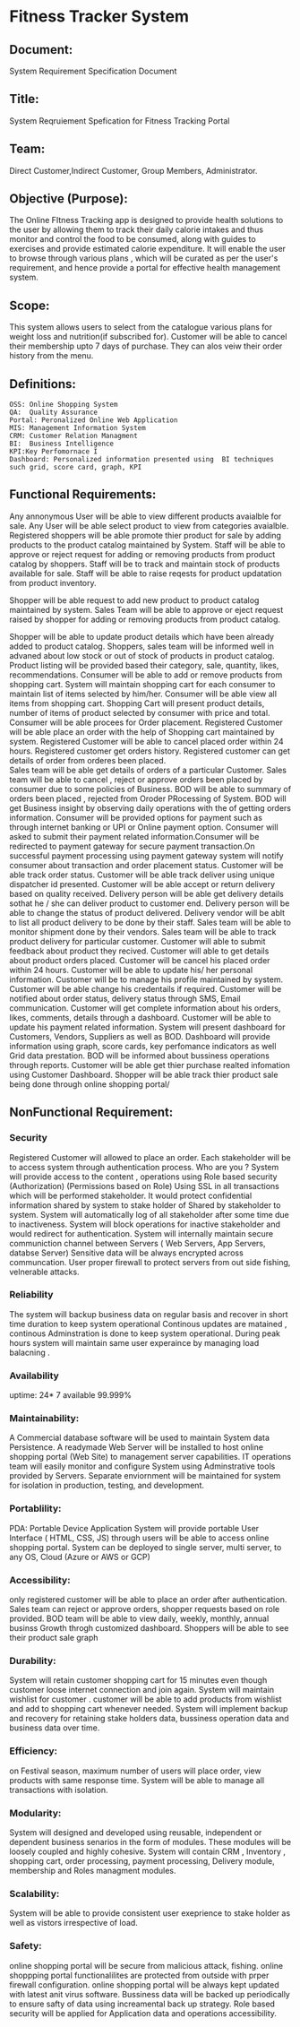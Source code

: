 # Fitness Tracker System

## Document:
System Requirement Specification Document

## Title:
System Reqruiement Spefication for Fitness Tracking Portal

## Team: 
Direct Customer,Indirect Customer, Group Members, Administrator.

## Objective (Purpose):
The Online FItness Tracking app is designed to provide health solutions to the user by allowing them to track their daily calorie intakes and thus monitor and control the food to be consumed, along with guides to exercises and provide estimated calorie expenditure. It will enable the user to browse through various plans , which will be curated as per the user's requirement, and hence provide a portal for effective health management system.

## Scope:
This system allows users to select from the catalogue various plans for weight loss and nutrition(if subscribed for). Customer will be able to cancel their membership upto 7 days of purchase. They can alos veiw their order history from the menu.

## Definitions:
	OSS: Online Shopping System
	QA:  Quality Assurance
	Portal: Peronalized Online Web Application
	MIS: Management Information System
	CRM: Customer Relation Managment
	BI:  Business Intelligence
	KPI:Key Perfomornace I
	Dashboard: Personalized information presented using  BI techniques such grid, score card, graph, KPI


## Functional Requirements:

Any annonymous User will be able to view different products avaialble for sale. Any User will be able select product to view from categories avaialble.
Registered shoppers will be able promote thier product for sale by adding  products to the product catalog maintained by System.
Staff will be able to approve or reject request for adding or removing products from product catalog by shoppers.
 Staff will be to track and maintain stock of products available for sale. Staff will be able to raise 	reqests for product updatation from product inventory.

Shopper will be able request to add new product to product catalog maintained by system.  Sales Team will be able to approve or eject request  raised by shopper for adding or removing products from product catalog.

Shopper will be able to update  product details which have been already added to product catalog.
Shoppers, sales team will be informed well in advaned about low stock  or out of stock of products in product catalog.
Product listing will be provided based their category, sale, quantity, likes, recommendations.
Consumer will be able to  add or remove products from shopping cart. System will maintain shopping cart for each consumer to maintain list of items selected by him/her. Consumer will be able view all items from shopping cart. Shopping Cart will present product details, number of items of product selected by consumer with price and total. Consumer will be able procees for Order placement.
Registered Customer will be able place an order with the help of Shopping cart maintained by system. Registered Customer will be able to cancel placed order within 24 hours. Registered customer get orders history. Registered customer can get details of order from orderes been placed. 	
Sales team will be able get details of orders of a particular Customer. Sales team  will be able to cancel , reject or approve orders been placed by consumer due to some policies of Business.
BOD will be able to summary of orders been placed , rejected from Oroder PRocessing of System. BOD will get Business insight by observing  daily operations  with the of getting orders information.
Consumer will be provided options for payment such as through internet banking  or  UPI  or Online payment option.
Consumer will asked to submit their payment related information.Consumer will be redirected to payment gateway for secure payment transaction.On successful payment processing using payment gateway system will notify consumer about transaction and order placement status.
Customer will be able track order status. Customer will be able track deliver using unique dispatcher id presented.
Customer will be able accept or return delivery based on quality received.
Delivery person will be able get delivery details sothat he / she can deliver product to customer end.
Delivery person will be able to change the status of product delivered.
Delivery vendor will be ablt to  list all product delivery to be done by their staff.
Sales team will be able to monitor shipment  done by their vendors.
Sales team will be able to track product delivery for particular customer.
Customer will able to submit feedback about product they recived. Customer will able to  get details about product orders placed.
Customer will be cancel his placed order within 24 hours. Customer will be able to update his/ her personal information. 
Customer  will be to manage his profile maintained by system. Customer will be able change his credentails if required. 
Customer will be notified about order status, delivery status through  SMS, Email communication.
Customer will get complete information about his orders, likes, comments, details through a dashboard.
Customer will be able to update his payment related information.
System will present dashboard for Customers, Vendors, Suppliers as well as BOD.
Dashboard will provide information using graph, score cards, key perfomance indicators as well Grid data prestation.
BOD will be informed about bussiness operations through reports.
Customer will be able get thier purchase realted infomation using Customer Dashboard.
Shopper will be able track thier product sale being done through online shopping portal/
	
## NonFunctional Requirement:

### Security
Registered Customer will allowed to place an order.	
Each stakeholder will be to access system  through authentication process. Who are you ?
System will provide access to  the content , operations using Role based security (Authorization) (Permissions based on Role)
Using SSL in all transactions  which will be performed stakeholder. It would protect confidential information shared by system to stake holder of Shared by stakeholder to system.
System will automatically log of  all stakeholder after some time due to inactiveness.
System will block operations for inactive  stakeholder and would redirect for authentication.
System  will internally maintain secure communiction channel between Servers ( Web Servers, App Servers, databse Server)
Sensitive data will be always encrypted across communcation.
User proper firewall to protect servers from out side fishing, velnerable attacks.


### Reliability
The system will backup business data on regular basis and recover in short time duration to keep system operational
Continous updates are matained , continous Adminstration is done to keep system operational.
During peak hours system will maintain same user experaince by managing load balacning .

### Availability
uptime:   24* 7  available  99.999%
	
### Maintainability:
A Commercial database software will be used to maintain System data Persistence.
A readymade Web Server will be installed to host online shopping portal (Web Site) to management server capabilities.
IT operations team will easily monitor and configure System using Adminstrative tools provided by Servers.
Separate enviornment will be maintained for system for isolation in  production, testing, and development.

### Portablility:
PDA: Portable Device Application
System will provide portable User Interface ( HTML, CSS, JS) through  users will be able to access online shopping portal.
System can be deployed to single server, multi server, to any OS, Cloud (Azure or AWS or GCP)

### Accessibility:
only registered customer will be able to place an order after authentication.
Sales team can reject or approve  orders, shopper requests  based on role  provided.
BOD team will be able to view daily, weekly, monthly, annual businss Growth throgh customized dashboard.
Shoppers will be able to see their product sale graph

### Durability:
System will retain customer  shopping cart for 15 minutes  even though customer loose internet connection and join again.
System will maintain wishlist for customer . customer  will be able to add products from wishlist  and add to shopping cart whenever needed.
System will implement backup and recovery for retaining stake holders data, bussiness operation data and business data over time.

### Efficiency:
on Festival season, maximum number of users  will place order, view products  with same response time.
System will be able to manage all transactions with isolation.

### Modularity:
System will designed and developed using reusable, independent or dependent business senarios in the form of modules.
These modules will be loosely coupled and highly cohesive.
System will contain CRM , Inventory , shopping cart, order processing, payment processing, Delivery module, membership and Roles managment  modules.
	
### Scalability:
System will be able  to  provide  consistent user exeprience to stake holder as well as vistors irrespective of load.

### Safety:	
online shopping portal will be secure from malicious attack, fishing.
online shoppping portal functionalilites are protected from outside with prper firewall configuration.
online shopping portal will be always kept updated with latest anit virus software.
Bussiness data will be backed up periodically to ensure safty of data using increamental back up strategy.
Role based security will be applied for Application data and operations accessibility.
